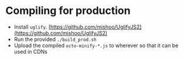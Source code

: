 # Compiling for production

- Install `uglify`. [https://github.com/mishoo/UglifyJS2](https://github.com/mishoo/UglifyJS2)
- Run the provided `./build_prod.sh`
- Upload the compiled `octo-minify-*.js` to wherever so that it can be used in CDNs
